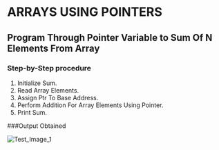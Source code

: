 # ARRAYS USING POINTERS

## Program Through Pointer Variable to Sum Of N Elements From Array  

### Step-by-Step procedure 
1. Initialize Sum.
2. Read Array Elements.
3. Assign Ptr To Base Address.
4. Perform Addition For Array Elements Using Pointer.
5. Print Sum. 
    
###Output Obtained

![Test_Image_1](ArraysReverseElements.png)
